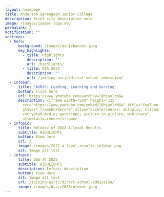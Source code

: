```yaml
---
layout: homepage
title: Anderson Serangoon Junior College
description: Brief site description here
image: /images/isomer-logo.svg
permalink: /
notification: ""
sections:
  - hero:
      background: /images/asrjcbanner.jpeg
      key_highlights:
        - title: Highlights
          description: ""
          url: /highlights/
        - title: DSA 2023
          description: ""
          url: /joining-asrjc/direct-school-admission/
  - infobar:
      title: "ASRJC: Leading, Learning and Serving"
      button: Click here
      url: https://www.youtube.com/watch?v=lQhjavlrNGw
      description: <iframe width="560" height="315"
        src="https://www.youtube.com/embed/lQhjavlrNGw" title="YouTube video
        player" frameborder="0" allow="accelerometer; autoplay; clipboard-write;
        encrypted-media; gyroscope; picture-in-picture; web-share"
        allowfullscreen></iframe>
  - infopic:
      title: Release of 2022 A-level Results
      subtitle: HIGHLIGHTS
      button: View here
      url: /
      image: /images/2022-a-level-results-infobar.png
      alt: Image alt text
  - infopic:
      title: DSA-JC 2023
      subtitle: HIGHLIGHTS
      description: Infopic description
      button: View Here
      alt: Image alt text
      url: /joining-asrjc/direct-school-admission/
      image: /images/dsajc2023infobar.jpeg
---
```

